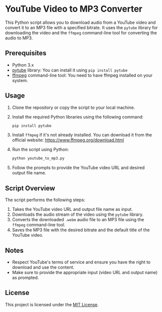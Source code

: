 # YouTube Video to MP3 Converter

This Python script allows you to download audio from a YouTube video and convert it to an MP3 file with a specified bitrate. It uses the `pytube` library for downloading the video and the `ffmpeg` command-line tool for converting the audio to MP3.

## Prerequisites

- Python 3.x
- [pytube](https://pytube.io/en/latest/) library: You can install it using `pip install pytube`
- [ffmpeg](https://www.ffmpeg.org/) command-line tool: You need to have ffmpeg installed on your system.

## Usage

1. Clone the repository or copy the script to your local machine.

2. Install the required Python libraries using the following command:

    ```bash
    pip install pytube
    ```

3. Install `ffmpeg` if it's not already installed. You can download it from the official website: https://www.ffmpeg.org/download.html

4. Run the script using Python:

    ```bash
    python youtube_to_mp3.py
    ```

5. Follow the prompts to provide the YouTube video URL and desired output file name.

## Script Overview

The script performs the following steps:

1. Takes the YouTube video URL and output file name as input.
2. Downloads the audio stream of the video using the `pytube` library.
3. Converts the downloaded `.webm` audio file to an MP3 file using the `ffmpeg` command-line tool.
4. Saves the MP3 file with the desired bitrate and the default title of the YouTube video.

## Notes

- Respect YouTube's terms of service and ensure you have the right to download and use the content.
- Make sure to provide the appropriate input (video URL and output name) as prompted.

## License

This project is licensed under the [MIT License](LICENSE).

